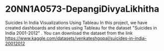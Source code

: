 # 20NN1A0573-DepangiDivyaLikhitha
Suicides In India Visualizations Using Tableau
In this project, we have created dashboards and stories using Tableau for the dataset "Suicides in India 2001-2012" . You can download the dataset from the link https://www.kaggle.com/datasets/venkateshgopal/suicides-in-india-20012012
